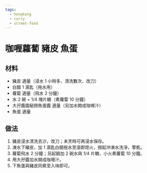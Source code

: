 ```yaml
---
tags:
  - hongkong
  - curry
  - street-food
---
```


# 咖喱蘿蔔 豬皮 魚蛋

## 材料
- 豬皮 適量（浸水 1 小時多、清洗數次、改刀）
- 白醋 1 湯匙（拖水用）
- 蘿蔔 適量（飛水 2 分鐘）
- 水 2 碗 + 1/4 塊片糖（煮蘿蔔 10 分鐘）
- 大孖醬園秘撈魚蛋醬 適量（另加水開成咖喱汁）
- 魚蛋 適量

## 做法
1. 豬皮浸水清洗去沙，改刀；未烹時可再浸水保存。
2. 凍水下豬皮，加 1 湯匙白醋拖水至滾即熄火，撈起沖凍水洗淨，擎乾。
3. 蘿蔔飛水 2 分鐘；另起鍋加 2 碗水與 1/4 片糖，小火煮蘿蔔 10 分鐘。
4. 用大孖醬加水開成咖喱汁。
5. 下魚蛋與豬皮同煮至入味即可。

